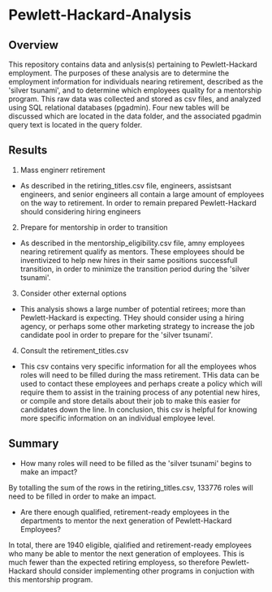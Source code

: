 # Pewlett-Hackard-Analysis

## Overview
This repository contains data and anlysis(s) pertaining to Pewlett-Hackard employment. The purposes of these analysis are to determine the employment information
for individuals nearing retirement, described as the 'silver tsunami', and to determine which employees quality for a mentorship program. This raw data was collected and stored
as csv files,  and analyzed using SQL relational databases (pgadmin). Four new tables will be discussed which are located in the data folder, and the associated pgadmin query
text is located in the query folder. 

## Results
1. Mass enginerr retirement 
  - As described in the retiring_titles.csv file, engineers, assistsant engineers, and senior engineers all contain a large amount of employees on the way to retirement. 
  In order to remain prepared Pewlett-Hackard should considering hiring engineers
  
2. Prepare for mentorship in order to transition
  - As described in the mentorship_eligibility.csv file, amny employees nearing retirement qualify as mentors. These employees should be inventivized to help new hires in their same positions successfull transition, in order to minimize the transition period during the 'silver tsunami'. 
  
3. Consider other external options
  - This analysis shows a large number of potential retirees; more than Pewlett-Hackard is expecting. THey should consider using a hiring agency, or perhaps some other marketing strategy to increase the job candidate pool in order to prepare for the 'silver tsunami'. 
  
4. Consult the retirement_titles.csv
  - This csv contains very specific information for all the employees whos roles will need to be filled during the mass retirement. THis data can be used to contact these employees and perhaps create a policy which will require them to assist in the training process of any potential new hires, or compile and store details about their job to make this easier for candidates down the line. In conclusion, this csv is helpful for knowing more specific information on an individual employee level. 


## Summary 
- How many roles will need to be filled as the 'silver tsunami' begins to make an impact?


By totalling the sum of the rows in the retiring_titles.csv, 133776 roles will need to be filled in order to make an impact. 


- Are there enough qualified, retirement-ready employees in the departments to mentor the next generation of Pewlett-Hackard Employees?


In total, there are 1940 eligible, qialified and retirement-ready employees who many be able to mentor the next generation of employees. This is much fewer than the expected
retiring employess, so therefore Pewlett-Hackard should consider implementing other programs in conjuction with this mentorship program. 
